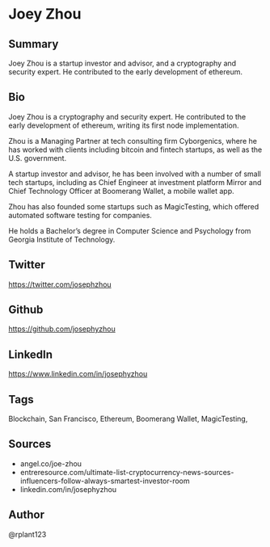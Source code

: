 # Joey Zhou

## Summary
Joey Zhou is a startup investor and advisor, and a cryptography and security expert. He contributed to the early development of ethereum.

## Bio
Joey Zhou is a cryptography and security expert. He contributed to the early development of ethereum, writing its first node implementation.

Zhou is a Managing Partner at tech consulting firm Cyborgenics, where he has worked with clients including bitcoin and fintech startups, as well as the U.S. government.

A startup investor and advisor, he has been involved with a number of small tech startups, including as Chief Engineer at investment platform Mirror and Chief Technology Officer at Boomerang Wallet, a mobile wallet app. 

Zhou has also founded some startups such as MagicTesting, which offered automated software testing for companies.

He holds a Bachelor’s degree in Computer Science and Psychology from Georgia Institute of Technology. 

## Twitter
https://twitter.com/josephzhou

## Github
https://github.com/josephyzhou

## LinkedIn
https://www.linkedin.com/in/josephyzhou

## Tags
Blockchain, San Francisco, Ethereum, Boomerang Wallet, MagicTesting,

## Sources
- angel.co/joe-zhou
- entreresource.com/ultimate-list-cryptocurrency-news-sources-influencers-follow-always-smartest-investor-room
- linkedin.com/in/josephyzhou

## Author
@rplant123
